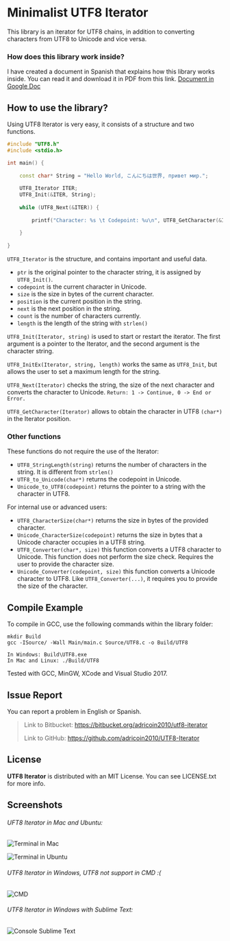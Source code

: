 # Minimalist UTF8 Iterator

This library is an iterator for UTF8 chains, in addition to converting characters from UTF8 to Unicode and vice versa.

### How does this library work inside?

I have created a document in Spanish that explains how this library works inside. You can read it and download it in PDF from this link. [Document in Google Doc](https://docs.google.com/document/d/1sqiEnZnchDRCWZffTAnKsU5Pyc28m3Lvg0UT2o4aClU/edit?usp=sharing)

## How to use the library?

Using UTF8 Iterator is very easy, it consists of a structure and two functions.

```c++
#include "UTF8.h"
#include <stdio.h>

int main() {
    
    const char* String = "Hello World, こんにちは世界, привет мир.";
    
    UTF8_Iterator ITER;
    UTF8_Init(&ITER, String);
    
    while (UTF8_Next(&ITER)) {
        
        printf("Character: %s \t Codepoint: %u\n", UTF8_GetCharacter(&ITER), ITER.codepoint);
        
    }
    
}
```

`UTF8_Iterator` is the structure, and contains important and useful data.

* `ptr` is the original pointer to the character string, it is assigned by `UTF8_Init()`.
* `codepoint` is the current character in Unicode.
* `size` is the size in bytes of the current character.
* `position` is the current position in the string.
* `next` is the next position in the string.
* `count` is the number of characters currently.
* `length` is the length of the string with `strlen()`

`UTF8_Init(Iterator, string)` is used to start or restart the iterator. The first argument is a pointer to the Iterator, and the second argument is the character string.

`UTF8_InitEx(Iterator, string, length)` works the same as `UTF8_Init`, but allows the user to set a maximum length for the string. 

`UTF8_Next(Iterator)` checks the string, the size of the next character and converts the character to Unicode. `Return: 1 -> Continue, 0 -> End or Error.`

`UTF8_GetCharacter(Iterator)` allows to obtain the character in UTF8 `(char*)` in the Iterator position.

### Other functions

These functions do not require the use of the Iterator:

* `UTF8_StringLength(string)` returns the number of characters in the string. It is different from `strlen()`
* `UTF8_to_Unicode(char*)` returns the codepoint in Unicode.
* `Unicode_to_UTF8(codepoint)` returns the pointer to a string with the character in UTF8.

For internal use or advanced users:

* `UTF8_CharacterSize(char*)` returns the size in bytes of the provided character.
* `Unicode_CharacterSize(codepoint)` returns the size in bytes that a Unicode character occupies in a UTF8 string.
* `UTF8_Converter(char*, size)` this function converts a UTF8 character to Unicode. This function does not perform the size check. Requires the user to provide the character size.
* `Unicode_Converter(codepoint, size)` this function converts a Unicode character to UTF8. Like `UTF8_Converter(...)`, it requires you to provide the size of the character.

## Compile Example

To compile in GCC, use the following commands within the library folder:

```
mkdir Build
gcc -ISource/ -Wall Main/main.c Source/UTF8.c -o Build/UTF8

In Windows: Build\UTF8.exe
In Mac and Linux: ./Build/UTF8
```

Tested with GCC, MinGW, XCode and Visual Studio 2017.

## Issue Report

You can report a problem in English or Spanish. 

> Link to Bitbucket: <https://bitbucket.org/adricoin2010/utf8-iterator>
>
> Link to GitHub: <https://github.com/adricoin2010/UTF8-Iterator>

## License

**UTF8 Iterator** is distributed with an MIT License. You can see LICENSE.txt for more info. 

## Screenshots

###### UFT8 Iterator in Mac and Ubuntu:

![Terminal in Mac](https://image.ibb.co/kAJKpp/Terminal_en_Mac.png)

![Terminal in Ubuntu](https://image.ibb.co/fqnMV8/Terminal_en_Ubuntu.png)

###### UTF8 Iterator in Windows, UTF8 not support in CMD :( 
![CMD](https://image.ibb.co/jBNoA8/Terminal_en_Windows.png)

###### UTF8 Iterator in Windows with Sublime Text: 
![Console Sublime Text](https://image.ibb.co/eHOvq8/Console_Sublime_Text.png)